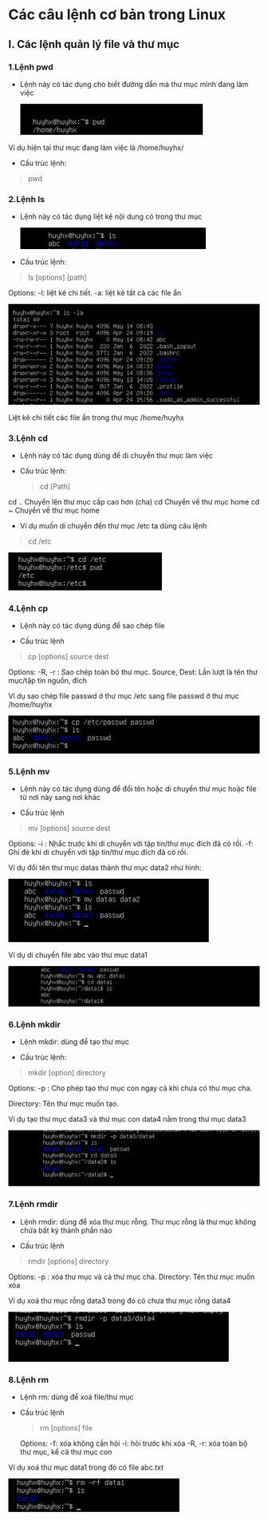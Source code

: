 # Các câu lệnh cơ bản trong Linux
## I. Các lệnh quản lý file và thư mục
### 1.Lệnh pwd 
- Lệnh này có tác dụng cho biết đường dẫn mà thư mục mình đang làm việc
 
   ![alt text](<../Images/Screenshot 2024-05-14 083909.png>)

Ví dụ hiện tại thư mục đang làm việc là /home/huyhx/

- Cấu trúc lệnh:
 > pwd  
### 2.Lệnh ls
- Lệnh này có tác dụng liệt kệ nội dung có trong thư mục
 
   ![alt text](<../Images/Screenshot 2024-05-14 084348.png>)

- Cấu trúc lệnh:
 > ls [options] [path] 
  
 Options:
 -l: liệt kê chi tiết.
 -a: liệt kê tất cả các file ẩn

   ![alt text](<../Images/Screenshot 2024-05-14 085229.png>)

Liệt kê chi tiết các file ẩn trong thư mục /home/huyhx

### 3.Lệnh cd
- Lệnh này có tác dụng dùng để di chuyển thư mục làm việc 

- Cấu trúc lệnh:
  > cd [Path]

 cd .. Chuyển lên thư mục cấp cao hơn (cha)
 cd Chuyển về thư mục home
 cd ~ Chuyển về thư mục home 

- Ví dụ muốn di chuyển đến thư mục /etc ta dùng câu lệnh 
 > cd /etc

  ![alt text](<../Images/Screenshot 2024-05-14 091136.png>)

### 4.Lệnh cp 
- Lệnh này có tác dụng dùng để sao chép file

- Cấu trúc lệnh 
 > cp [options] source dest

 Options:
 -R, -r : Sao chép toàn bộ thư mục.
 Source, Dest: Lần lượt là tên thư mục/tập tin nguồn, đích 

Ví dụ sao chép file passwd ở thư mục /etc sang file passwd ở thư mục /home/huyhx

  ![alt text](<../Images/Screenshot 2024-05-14 092141.png>)

### 5.Lệnh mv
- Lệnh này có tác dụng dùng để đổi tên hoặc di chuyển thư mục hoặc file từ nơi này sang nơi khác

- Cấu trúc lệnh 
 > mv [options] source dest 

 Options:
 -i : Nhắc trước khi di chuyển với tập tin/thư mục đích đã có rồi.
 -f: Ghi đè khi di chuyển với tập tin/thư mục đích đã có rồi.

Ví dụ đổi tên thư mục datas thành thư mục data2 như hình: 

   ![alt text](<../Images/Screenshot 2024-05-14 092735.png>)

Ví dụ di chuyển file abc vào thư mục data1
   
   ![alt text](<../Images/Screenshot 2024-05-14 093006.png>)

### 6.Lệnh mkdir
-  Lệnh mkdir: dùng để tạo thư mục
  
-  Cấu trúc lệnh:  
 > mkdir [option] directory

 Options:
 -p : Cho phép tạo thư mục con ngay cả khi chưa có thư mục cha.

 Directory: Tên thư mục muốn tạo.

Ví dụ tạo thư mục data3 và thư mục con data4 nằm trong thư mục data3

   ![alt text](<../Images/Screenshot 2024-05-14 093650.png>)

### 7.Lệnh rmdir
- Lệnh rmdir: dùng để xóa thư mục rỗng. Thư mục rỗng là thư mục không chứa bất kỳ thành phần nào

- Cấu trúc lệnh 
 > rmdir [options] directory

 Options:
 -p : xóa thư mục và cả thư mục cha.
 Directory: Tên thư mục muốn xóa

Ví dụ xoá thư mục rỗng data3 trong đó có chưa thư mục rỗng data4
  
   ![alt text](<../Images/Screenshot 2024-05-14 094504.png>)

### 8.Lệnh rm 
- Lệnh rm: dùng để xoá file/thư mục

- Cấu trúc lệnh 
  > rm [options] file

  Options:
 -f: xóa không cần hỏi
 -i: hỏi trước khi xóa
 -R, -r: xóa toàn bộ thư mục, kể cả thư mục con

Ví dụ xoá thư mục data1 trong đó có file abc.txt

   ![alt text](<../Images/Screenshot 2024-05-14 095343.png>)







